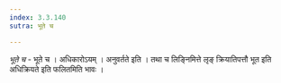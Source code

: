 ```yaml
---
index: 3.3.140
sutra: भूते च

---
```

_भूते च_ - भूते च । अधिकारोऽयम् । अनुवर्तते इति । तथा च लिङ्निमित्ते लृङ् क्रियातिपत्तौ भूत इति अधिक्रियते इति फलितमिति भावः ।